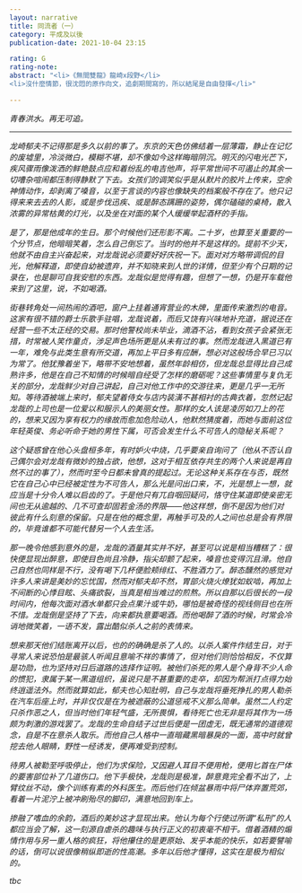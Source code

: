 ```yaml
---
layout: narrative
title: 同流者（一）
category: 平成及以後
publication-date: 2021-10-04 23:15

rating: G
rating-note:
abstract: "<li>《無間雙龍》龍崎x段野</li>
<li>沒什麼情節，很沈悶的原作向文，追劇期間寫的，所以結尾是自由發揮</li>"

---
```


<i>青春洪水。再无可追。

***

龙崎郁夫不记得那是多久以前的事了。东京的天色仿佛结着一层薄霜，静止在记忆的废墟里，冷淡微白，模糊不堪，却不像如今这样晦暗阴沉。明灭的闪电光芒下，疾风骤雨像泼洒的鲜艳鼓点应和着纷乱的电吉他声，将平常世间不可遏止的其余一切嘈杂喧闹都压制得静默了下去。女孩们的调笑似乎是从默片的胶片上传来，空余神情动作，却剥离了嗓音，以至于言谈的内容也像缺失的档案般不存在了。他只记得来来去去的人影，或是步伐迅疾、或是醉态蹒跚的姿势，偶尔磕碰的桌椅，散入浓雾的异常枯黄的灯光，以及坐在对面的某个人缓缓举起酒杯的手指。
 
是了，那是他成年的生日。那个时候他们还形影不离。二十岁，也算至关重要的一个分节点，他暗暗笑着，怎么自己倒忘了。当时的他并不是这样的。提前不少天，他就不由自主兴奋起来，对龙哉说必须要好好庆祝一下。面对对方略带调侃的目光，他解释道，即使自幼被遗弃，并不知晓来到人世的详情，但至少有个日期的记录在，也是聊可自我安慰的东西。龙哉似是觉得有趣，但想了一想，仍是开车载他来到了这里，说，不如喝酒。
 
街巷转角处一间热闹的酒吧，窗户上挂着通宵营业的木牌，里面传来激烈的电音。这家有很不错的爵士乐歌手驻唱，龙哉说着，而后又饶有兴味地补充道，据说还在经营一些不太正经的交易。那时他警校尚未毕业，滴酒不沾，看到女孩子会紧张无措，时常被人笑作童贞，涉足声色场所更是从未有过的事。然而龙哉进入黑道已有一年，难免与此类生意有所交道，再加上平日多有应酬，想必对这般场合早已习以为常了。他犹豫着坐下，略带不安地想着，虽然年龄相仿，但龙哉总显得比自己成熟许多，他是在自己不知情的时候暗自经受了怎样的磨砺呢？这些事情里与复仇无关的部分，龙哉鲜少对自己讲起，自己对他工作中的交游往来，更是几乎一无所知。等待酒被端上来时，郁夫望着侍女与店内装潢不甚相衬的古典衣着，忽然记起龙哉的上司也是一位爱以和服示人的美丽女性。那样的女人该是凌厉如刀上的花的，想来又因为享有权力的缘故而愈加危险动人，他默然猜度着，而她与面前这位年轻英俊、务必听命于她的男性下属，可否会发生什么不可告人的隐秘关系呢？
 
这个疑惑曾在他心头盘桓多年，有时妒火中烧，几乎要亲自询问了（他从不否认自己偶尔会对龙哉有微妙的独占欲，他想，这对于相互依存共生的两个人来说是再自然不过的事了），然而时至今日都未曾真的提起过。无论这种关系存在与否，既然它在自己心中已经被定性为不可告人，那么光是问出口来，不，光是想上一想，就应当是十分令人难以启齿的了。于是他只有兀自咽回疑问，恪守住某道即使亲密无间也无从逾越的、几不可查却固若金汤的界限——他这样想，倒不是因为他们对彼此有什么刻意的保留。只是在他的概念里，再触手可及的人之间也总是会有界限的，毕竟谁都不可能代替另一个人去生活。
 
那一晚令他感到意外的是，龙哉的酒量其实并不好，甚至可以说是相当糟糕了：很快便显现出醉意，即使目色尚且冷静，指尖却颤了起来，嗓音也变得沉且滑。他自己自然也同样是不行，没有喝下几杯便脸颊绯红、不胜酒力了。醉态醺然的感觉对许多人来讲是美妙的忘忧国，然而对郁夫却不然，胃部火烧火燎犹如蚁啮，再加上不间断的心悸目眩、头痛欲裂，当真是相当难过的煎熬。所以自那以后很长的一段时间内，他每次面对酒水单都只会点果汁或牛奶，哪怕是被奇怪的视线侧目也在所不惜。龙哉倒是坚持了下去，向来都执意要喝酒。而他喝醉了酒的时候，时常会冷诮地微笑着，一语不发，露出酷似杀人之前的表情来。
 
想来那天他们结账离开以后，也的的确确是杀了人的。以杀人案件作结生日，对于寻常人来说恐怕是最骇人听闻且意喻不祥的事情了，但对他们则恰恰相反，不仅算是功勋，也为坚持对日后道路的选择作证明。被他们杀死的男人是个身背不少人命的惯犯，隶属于某一黑道组织，虽说只是不甚重要的走卒，却因为帮派打点得力始终逍遥法外。然而就算如此，郁夫也心知肚明，自己与龙哉将垂死挣扎的男人勒杀在汽车后座上时，并非仅仅是在为被遮蔽的公道惩戒不义那么简单。虽然二人约定只杀作恶之人，但当时他们年轻气盛，无所畏惧，看待死亡也无非是将其作为一场颇为刺激的游戏罢了。龙哉的生命自结子过世后便是一团虚无，既无通常的道德观念，自是不在意杀人取乐。而他自己人格中一直暗藏黑暗暴戾的一面，高中时就曾挖去他人眼睛，野性一经诱发，便再难受到控制。
 
待男人被勒至呼吸停止，他们为求保险，又因避人耳目不便用枪，便用匕首在尸体的要害部位补了几道伤口。他下手极快，龙哉则是极准，醉意竟完全看不出了，上臂纹丝不动，像个训练有素的外科医生。而后他们在倾盆暴雨中将尸体弃置荒郊，看着一片泥泞上被冲刷殆尽的脚印，满意地回到车上。
 
掺融了嗜血的余韵，酒后的美妙这才显现出来。他认为每个行使过所谓“私刑”的人都应当会了解，这一刻源自虐杀的趣味与执行正义的初衷毫不相干。借着酒精的煽情作用与另一重人格的疯狂，将他攥住的是更原始、发乎本能的快乐，如若要譬喻的话，倒可以说很像稍纵即逝的性高潮。多年以后他才懂得，这实在是极为相似的。

tbc

